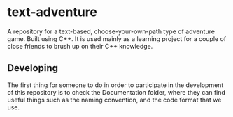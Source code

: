 # text-adventure

A repository for a text-based, choose-your-own-path type of adventure game. Built using C++.
It is used mainly as a learning project for a couple of close friends to brush up on their C++ knowledge.

## Developing

The first thing for someone to do in order to participate in the development of this repository is to check the Documentation folder, where they can find useful things such as the naming convention, and the code format that we use.
